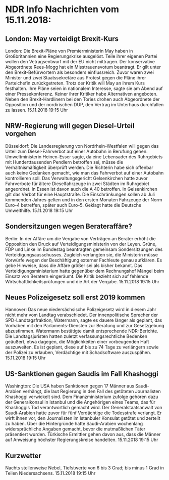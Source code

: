# NDR Info Nachrichten vom 15.11.2018:


## London: May verteidigt Brexit-Kurs
London: Die Brexit-Pläne von Premierministerin May haben in Großbritannien eine Regierungskrise ausgelöst. Teile ihrer eigenen Partei wollen den Vetragsentwurf mit der EU nicht mittragen. Der konservative Abgeordnete Rees-Mogg hat ein Misstrauensvotum  beantragt. Er gilt unter den Brexit-Befürwortern als besonders einflussreich. Zuvor waren zwei Minister und zwei Staatssekretäre aus Protest gegen die Pläne ihrer Parteichefin zurückgetreten. Trotz der Kritik will May an ihrem Kurs festhalten. Ihre Pläne seien in nationalem Interesse, sagte sie am Abend auf einer Pressekonferenz. Keiner ihrer Kritiker habe Alternativen angeboten. Neben den Brexit-Hardlinern bei den Tories drohen auch Abgeordnete der Opposition und der nordirischen DUP, den Vertrag im Unterhaus durchfallen zu lassen. 15.11.2018 19:15 Uhr 

## NRW-Regierung will gegen Diesel-Urteil vorgehen
Düsseldorf: Die Landesregierung von Nordrhein-Westfalen will gegen das Urteil zum Diesel-Fahrverbot auf einer Autobahn in Berufung gehen. Umweltministerin Heinen-Esser sagte, da eine Lebensader des Ruhrgebiets mit Hunderttausenden Pendlern betroffen sei, müsse die Verhältnismäßigkeit überprüft werden. Die Richterin habe sich offenbar auch keine Gedanken gemacht, wie man das Fahrverbot auf einer Autobahn kontrollieren soll. Das Verwaltungsgericht Gelsenkirchen hatte zuvor Fahrverbote für ältere Dieselfahrzeuge in zwei Städten im Ruhrgebiet angeordnet. In Essen ist davon auch die A 40 betroffen. In Gelsenkirchen gilt das Verbot für eine Hauptstraße. Die Einschränkungen sollen ab Juli kommenden Jahres gelten und in den ersten Monaten Fahrzeuge der Norm Euro-4 betreffen, später auch Euro-5. Geklagt hatte die Deutsche Umwelthilfe. 15.11.2018 19:15 Uhr 

## Sondersitzungen wegen Berateraffäre?
Berlin: In der Affäre um die Vergabe von Verträgen an Berater erhöht die Opposition den Druck auf Verteidigungsministerin von der Leyen. Grüne, FDP und Linke im Bundestag beantragten gemeinsam Sondersitzungen des Verteidigungsausschusses. Zugleich verlangten sie, die Ministerin müsse Vorwürfe wegen der Beschäftigung externer Fachleute genau aufklären. Es gebe Hinweise, dass die Affäre größer sei als bisher bekannt. Das Verteidigungsministerium hatte gegenüber dem Rechnungshof Mängel beim Einsatz von Beratern eingeräumt. Die Kritik bezieht sich auf fehlende Wirtschaftlichkeitsprüfungen und die Art der Vergabe. 15.11.2018 19:15 Uhr 

## Neues Polizeigesetz soll erst 2019 kommen
Hannover: Das neue niedersächsische Polizeigesetz wird in diesem Jahr nicht mehr vom Landtag verabschiedet. Der innenpolitische Sprecher der SPD-Landtagsfraktion, Watermann, sagte es dauere länger als geplant, das Vorhaben mit den Parlaments-Diensten zur Beratung und zur Gesetzgebung abzustimmen. Watermann bestätigte damit entsprechende NDR-Berichte. Die Landtagsjuristen hatten zuletzt verfassungsrechtliche Bedenken geäußert, etwa dagegen, die Möglichkeiten einer vorbeugenden Haft auszuweiten. Es ist geplant, diese auf bis zu 74 Tage zu verlängern sowie der Polizei zu erlauben, Verdächtige mit Schadsoftware auszuspähen. 15.11.2018 19:15 Uhr 

## US-Sanktionen gegen Saudis im Fall Khashoggi
Washington: Die USA haben Sanktionen gegen 17 Männer aus Saudi-Arabien verhängt, die laut Regierung in den Fall des getöteten Journalisten Khashoggi verwickelt sind. Dem Finanzministerium zufolge gehören dazu der Generalkonsul in Istanbul und die Angehörigen eines Teams, das für Khashoggis Tod verantwortlich gemacht wird. Der Generalstaatsanwalt von Saudi-Arabien hatte zuvor für fünf Verdächtige die Todesstrafe verlangt. Er wirft ihnen vor, den Journalisten  im Istanbuler Konsulat getötet und zerteilt zu haben. Über die Hintergründe hatte Saudi-Arabien wochenlang widersprüchliche Angaben gemacht, bevor die mutmaßlichen Täter präsentiert wurden. Türkische Ermittler gehen davon aus, dass die Männer auf Anweisung höchster Regierungskreise handelten. 15.11.2018 19:15 Uhr 

## Kurzwetter
Nachts stellenweise Nebel, Tiefstwerte von 6 bis 3 Grad; bis minus 1 Grad in Teilen Niedersachsens. 15.11.2018 19:15 Uhr 
